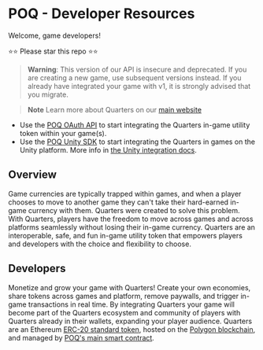 # POQ - Developer Resources

Welcome, game developers!

⭐⭐ Please star this repo ⭐⭐

> **Warning**: This version of our API is insecure and deprecated. If you are
> creating a new game, use subsequent versions instead. If you already have
> integrated your game with v1, it is strongly advised that you migrate.

> **Note** Learn more about Quarters on our [main website](https://www.poq.gg/)

- Use the [POQ OAuth API](docs/oauth-api.md) to start integrating the Quarters
  in-game utility token within your game(s).
- Use the
  [POQ Unity SDK](https://assetstore.unity.com/packages/tools/integration/quarterssdk-226386)
  to start integrating the Quarters in games on the Unity platform. More info in
  [the Unity integration docs](./docs/unity-sdk-integration.md).

## Overview

Game currencies are typically trapped within games, and when a player chooses to
move to another game they can't take their hard-earned in-game currency with
them. Quarters were created to solve this problem. With Quarters, players have
the freedom to move across games and across platforms seamlessly without losing
their in-game currency. Quarters are an interoperable, safe, and fun in-game
utility token that empowers players and developers with the choice and
flexibility to choose.

## Developers

Monetize and grow your game with Quarters! Create your own economies, share
tokens across games and platform, remove paywalls, and trigger in-game
transactions in real time. By integrating Quarters your game will become part of
the Quarters ecosystem and community of players with Quarters already in their
wallets, expanding your player audience. Quarters are an Ethereum [ERC-20
standard
token](https://ethereum.org/en/developers/docs/standards/tokens/erc-20/), hosted
on the [Polygon blockchain](https://polygon.technology/), and managed by [POQ's
main smart
contract](https://github.com/weiks/quarters-sol/blob/main/contracts/Quarters.sol).

